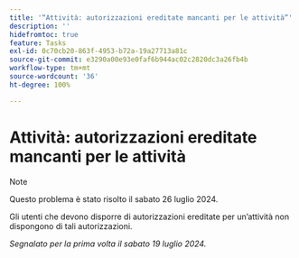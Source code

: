 ```yaml
---
title: '“Attività: autorizzazioni ereditate mancanti per le attività”'
description: ''
hidefromtoc: true
feature: Tasks
exl-id: 0c70cb20-863f-4953-b72a-19a27713a81c
source-git-commit: e3290a00e93e0faf6b944ac02c2820dc3a26fb4b
workflow-type: tm+mt
source-wordcount: '36'
ht-degree: 100%

---
```


# Attività: autorizzazioni ereditate mancanti per le attività

>[!NOTE]
>
>Questo problema è stato risolto il sabato 26 luglio 2024.

Gli utenti che devono disporre di autorizzazioni ereditate per un’attività non dispongono di tali autorizzazioni.

_Segnalato per la prima volta il sabato 19 luglio 2024._
